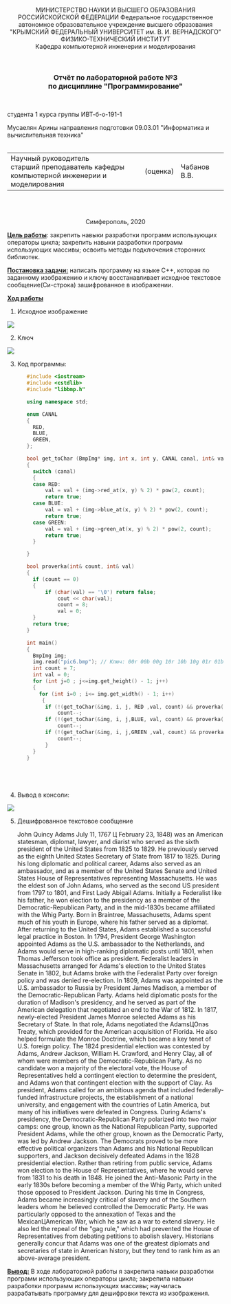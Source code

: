 <p align="center">  МИНИСТЕРСТВО НАУКИ И ВЫСШЕГО ОБРАЗОВАНИЯ РОССИЙСКОЙСКОЙ ФЕДЕРАЦИИ
Федеральное государственное автономное образовательное учреждение высшего образования
 <br/>
 "КРЫМСКИЙ ФЕДЕРАЛЬНЫЙ УНИВЕРСИТЕТ им. В. И. ВЕРНАДСКОГО"  <br/>
  ФИЗИКО-ТЕХНИЧЕСКИЙ ИНСТИТУТ <br/>
    Кафедра компьютерной инженерии и моделирования<br/></p>

<br/>

### <p align="center">Отчёт по лабораторной работе №3 <br/> по дисциплине "Программирование"</p>

<br/>

студента 1 курса группы ИВТ-б-о-191-1

Мусаелян Арины 
        направления подготовки 09.03.01 "Информатика и вычислительная техника"  
<br/>

<table>
<tr><td>Научный руководитель<br/> старший преподаватель кафедры<br/> компьютерной инженерии и моделирования</td>
<td>(оценка)</td>
<td>Чабанов В.В.</td>
</tr>
</table>

<br/><br/>

<p align="center">Симферополь, 2020</p>

**<u>Цель работы</u>**:  закрепить навыки разработки программ использующих операторы цикла; закрепить навыки разработки программ использующих массивы; освоить методы подключения сторонних библиотек.

**<u>Постановка задачи:</u>** написать программу на языке C++, которая по заданному изображению и ключу восстанавливает исходное текстовое сообщение(Си-строка) зашифрованное в изображении.

**<u>Ход работы</u>**

1. Исходное изображение 

![](https://github.com/musaelyan-arina/LabWorks/blob/master/Лабораторная%20работа%20№3/Screenshoots/pic6.bmp)





2. Ключ 

![](https://github.com/musaelyan-arina/LabWorks/blob/master/Лабораторная%20работа%20№3/Screenshoots/Screenshot_1.png)







3. Код программы:

   ```c++
      #include <iostream>
      #include <cstdlib>
      #include "libbmp.h"
   
      using namespace std;
   
      enum CANAL
      {
      	RED,
      	BLUE,
      	GREEN,
      };
   
      bool get_toChar (BmpImg* img, int x, int y, CANAL canal, int& val, int& count)
      {
      	switch (canal)
      	{
      	case RED:
      		val = val + (img->red_at(x, y) % 2) * pow(2, count);
      		return true;
      	case BLUE:
      		val = val + (img->blue_at(x, y) % 2) * pow(2, count);
      		return true;
      	case GREEN:
      		val = val + (img->green_at(x, y) % 2) * pow(2, count);
      		return true;
      	}
   
      }
   
      bool proverka(int& count, int& val)
      {
      	if (count == 0)
      	{
      		if (char(val) == '\0') return false;
      			cout << char(val);
      			count = 8;
      			val = 0;
      	}
      	return true;
      }
   
      int main()
      {
      	BmpImg img;
      	img.read("pic6.bmp"); // Ключ: 00r 00b 00g 10r 10b 10g 01r 01b
      	int count = 7;
      	int val = 0;
      	for (int j=0 ; j<=img.get_height() - 1; j++)
      	{
      	  for (int i=0 ; i<= img.get_width() - 1; i++)
      	   {
      		if (!(get_toChar(&img, i, j, RED ,val, count) && proverka(count, val)))                      return 0;
      			count--;
      		if (!(get_toChar(&img, i, j,BLUE, val, count) && proverka(count, val)))                      return 0;
      			count--;
      		if (!(get_toChar(&img, i, j,GREEN ,val, count) && proverka(count, val)))                     eturn 0;
      			count--;
      		}
      	}
      }
   
   
   
   
   
   
   ```

   


4. Вывод в консоли:

![](https://github.com/musaelyan-arina/LabWorks/blob/master/Лабораторная%20работа%20№3/Screenshoots/Screenshot_2.png)







5. Дешифрованное текстовое сообщение

   John Quincy Adams July 11, 1767 Ц February 23, 1848) was an American statesman, diplomat, lawyer, and diarist who served as the sixth president of the United States from 1825 to 1829. He previously served as the eighth United States Secretary of State from 1817 to 1825. During his long diplomatic and political career, Adams also served as an ambassador, and as a member of the United States Senate and United States House of Representatives representing Massachusetts. He was the eldest son of John Adams, who served as the second US president from 1797 to 1801, and First Lady Abigail Adams. Initially a Federalist like his father, he won election to the presidency as a member of the Democratic-Republican Party, and in the mid-1830s became affiliated with the Whig Party.
   Born in Braintree, Massachusetts, Adams spent much of his youth in Europe, where his father served as a diplomat. After returning to the United States, Adams established a successful legal practice in Boston. In 1794, President George Washington appointed Adams as the U.S. ambassador to the Netherlands, and Adams would serve in high-ranking diplomatic posts until 1801, when Thomas Jefferson took office as president. Federalist leaders in Massachusetts arranged for Adams's election to the United States Senate in 1802, but Adams broke with the Federalist Party over foreign policy and was denied re-election. In 1809, Adams was appointed as the U.S. ambassador to Russia by President James Madison, a member of the Democratic-Republican Party. Adams held diplomatic posts for the duration of Madison's presidency, and he served as part of the American delegation that negotiated an end to the War of 1812. In 1817, newly-elected President James Monroe selected Adams as his Secretary of State. In that role, Adams negotiated the AdamsЦOnэs Treaty, which provided for the American acquisition of Florida. He also helped formulate the Monroe Doctrine, which became a key tenet of U.S. foreign policy.
   The 1824 presidential election was contested by Adams, Andrew Jackson, William H. Crawford, and Henry Clay, all of whom were members of the Democratic-Republican Party. As no candidate won a majority of the electoral vote, the House of Representatives held a contingent election to determine the president, and Adams won that contingent election with the support of Clay. As president, Adams called for an ambitious agenda that included federally-funded infrastructure projects, the establishment of a national university, and engagement with the countries of Latin America, but many of his initiatives were defeated in Congress. During Adams's presidency, the Democratic-Republican Party polarized into two major camps: one group, known as the National Republican Party, supported President Adams, while the other group, known as the Democratic Party, was led by Andrew Jackson. The Democrats proved to be more effective political organizers than Adams and his National Republican supporters, and Jackson decisively defeated Adams in the 1828 presidential election.
   Rather than retiring from public service, Adams won election to the House of Representatives, where he would serve from 1831 to his death in 1848. He joined the Anti-Masonic Party in the early 1830s before becoming a member of the Whig Party, which united those opposed to President Jackson. During his time in Congress, Adams became increasingly critical of slavery and of the Southern leaders whom he believed controlled the Democratic Party. He was particularly opposed to the annexation of Texas and the MexicanЦAmerican War, which he saw as a war to extend slavery. He also led the repeal of the "gag rule," which had prevented the House of Representatives from debating petitions to abolish slavery. Historians generally concur that Adams was one of the greatest diplomats and secretaries of state in American history, but they tend to rank him as an above-average president.

**<u>Вывод:</u>** В ходе лабораторной работы я закрепила навыки разработки программ использующих операторы цикла; закрепила навыки разработки программ использующих массивы; научилась разрабатывать программу для дешифровки текста из изображения. 
